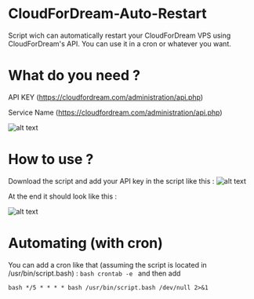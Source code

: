 # CloudForDream-Auto-Restart
Script wich can automatically restart your CloudForDream VPS using CloudForDream's API. You can use it in a cron or whatever you want.

# What do you need ?

API KEY (https://cloudfordream.com/administration/api.php) 

Service Name (https://cloudfordream.com/administration/api.php) 

![alt text](https://uploads.admlbs.fr/tempsnip.png)

# How to use ? 

Download the script and add your API key in the script like this :
![alt text](https://uploads.admlbs.fr/tempsnip2.png)

At the end it should look like this : 

![alt text](https://uploads.admlbs.fr/example.JPG)

# Automating (with cron)

You can add a cron like that (assuming the script is located in /usr/bin/script.bash) : 
``bash
crontab -e
``
and then add


``bash
*/5 * * * * bash /usr/bin/script.bash /dev/null 2>&1
``
